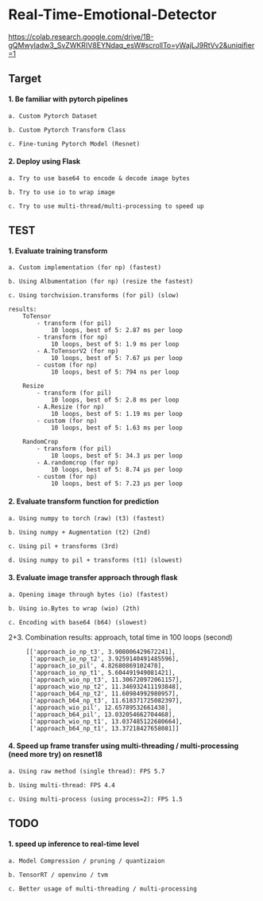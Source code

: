 # Real-Time-Emotional-Detector
https://colab.research.google.com/drive/1B-gQMwyIadw3_SvZWKRIV8EYNdaq_esW#scrollTo=yWajLJ9RtVv2&uniqifier=1

## Target
#### 1. Be familiar with pytorch pipelines

    a. Custom Pytorch Dataset   

    b. Custom Pytorch Transform Class

    c. Fine-tuning Pytorch Model (Resnet)

#### 2. Deploy using Flask

    a. Try to use base64 to encode & decode image bytes
    
    b. Try to use io to wrap image 
    
    c. Try to use multi-thread/multi-processing to speed up 
 
## TEST
#### 1. Evaluate training transform

    a. Custom implementation (for np) (fastest)
    
    b. Using Albumentation (for np) (resize the fastest)
    
    c. Using torchvision.transforms (for pil) (slow)
    
    results:
        ToTensor
            - transform (for pil)
                10 loops, best of 5: 2.87 ms per loop
            - transform (for np)
                10 loops, best of 5: 1.9 ms per loop
            - A.ToTensorV2 (for np)
                10 loops, best of 5: 7.67 µs per loop
            - custom (for np)
                10 loops, best of 5: 794 ns per loop

        Resize
            - transform (for pil)
                10 loops, best of 5: 2.8 ms per loop
            - A.Resize (for np)
                10 loops, best of 5: 1.19 ms per loop
            - custom (for np)
                10 loops, best of 5: 1.63 ms per loop

        RandomCrop
            - transform (for pil)
                10 loops, best of 5: 34.3 µs per loop
            - A.randomcrop (for np)
                10 loops, best of 5: 8.74 µs per loop
            - custom (for np)
                10 loops, best of 5: 7.23 µs per loop

#### 2. Evaluate transform function for prediction

    a. Using numpy to torch (raw) (t3) (fastest)
    
    b. Using numpy + Augmentation (t2) (2nd)
    
    c. Using pil + transforms (3rd)
    
    d. Using numpy to pil + transforms (t1) (slowest)

#### 3. Evaluate image transfer approach through flask

    a. Opening image through bytes (io) (fastest)
    
    b. Using io.Bytes to wrap (wio) (2th)
    
    c. Encoding with base64 (b64) (slowest)

2+3. Combination results: approach, total time in 100 loops (second)        
         
         [['approach_io_np_t3', 3.908006429672241],
          ['approach_io_np_t2', 3.9259140491485596],
          ['approach_io_pil', 4.82680869102478],
          ['approach_io_np_t1', 5.604491949081421],
          ['approach_wio_np_t3', 11.306720972061157],
          ['approach_wio_np_t2', 11.346932411193848],
          ['approach_b64_np_t2', 11.60984992980957],
          ['approach_b64_np_t3', 11.618371725082397],
          ['approach_wio_pil', 12.65789532661438],
          ['approach_b64_pil', 13.032054662704468],
          ['approach_wio_np_t1', 13.037485122680664],
          ['approach_b64_np_t1', 13.37218427658081]]

       
#### 4. Speed up frame transfer using multi-threading / multi-processing (need more try) on resnet18

    a. Using raw method (single thread): FPS 5.7

    b. Using multi-thread: FPS 4.4

    c. Using multi-process (using process=2): FPS 1.5
    
## TODO
#### 1. speed up inference to real-time level

    a. Model Compression / pruning / quantizaion
    
    b. TensorRT / openvino / tvm

    c. Better usage of multi-threading / multi-processing
